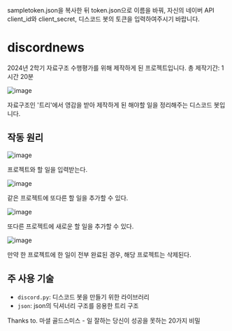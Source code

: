 sampletoken.json을 복사한 뒤 token.json으로 이름을 바꿔, 자신의 네이버 API client_id와 client_secret, 디스코드 봇의 토큰을 입력하여주시기 바랍니다.
# discordnews
2024년 2학기 자료구조 수행평가를 위해 제작하게 된 프로젝트입니다.
총 제작기간: 1시간 20분

![image](https://github.com/user-attachments/assets/9e024fb5-a545-449f-a910-bcf476cdaa33)

자료구조인 '트리'에서 영감을 받아 제작하게 된 해야할 일을 정리해주는 디스코드 봇입니다.

## 작동 원리
![image](https://github.com/user-attachments/assets/3f3ba45f-fc20-425b-bb24-762acc9621bb)

프로젝트와 할 일을 입력받는다.

![image](https://github.com/user-attachments/assets/3f3b1f59-8bf3-4754-a96e-39f3bcfcf651)

같은 프로젝트에 또다른 할 일을 추가할 수 있다.

![image](https://github.com/user-attachments/assets/b0130c36-a808-4125-aa4f-46666da72240)

또다른 프로젝트에 새로운 할 일을 추가할 수 있다.

![image](https://github.com/user-attachments/assets/127e58b8-c036-4737-a4f0-c791336bae80)

만약 한 프로젝트에 한 일이 전부 완료된 경우, 해당 프로젝트는 삭제된다.

## 주 사용 기술
- `discord.py`: 디스코드 봇을 만들기 위한 라이브러리
- `json`: json의 딕셔너리 구조를 응용한 트리 구조

Thanks to. 마셜 골드스미스 - 일 잘하는 당신이 성공을 못하는 20가지 비밀

